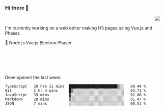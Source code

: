 ### Hi there 👋

<img align="right" src="https://github-readme-stats.vercel.app/api?username=jasonpanggo"/>

<br>
<p align="left">
I'm currently working on a web editor making H5 pages using Vue.js and Phaser.
</p>
<p align="left">
📖 Node.js Vue.js Electron Phaser
</p>
<br>
<br>
<br>
<br>

Development the last week:
<!--START_SECTION:waka-->
```text
TypeScript   20 hrs 21 mins  ██████████████████████▒░░   89.44 % 
Git          1 hr 4 mins     █▒░░░░░░░░░░░░░░░░░░░░░░░   04.71 % 
JavaScript   39 mins         ▓░░░░░░░░░░░░░░░░░░░░░░░░   02.88 % 
Markdown     20 mins         ▒░░░░░░░░░░░░░░░░░░░░░░░░   01.47 % 
JSON         7 mins          ░░░░░░░░░░░░░░░░░░░░░░░░░   00.51 % 
```
<!--END_SECTION:waka-->

<!--
**JASONPANGGO/jasonpanggo** is a ✨ _special_ ✨ repository because its `README.md` (this file) appears on your GitHub profile.

Here are some ideas to get you started:

- 🔭 I’m currently working on ...
- 🌱 I’m currently learning ...
- 👯 I’m looking to collaborate on ...
- 🤔 I’m looking for help with ...
- 💬 Ask me about ...
- 📫 How to reach me: ...
- 😄 Pronouns: ...
- ⚡ Fun fact: ...
-->
